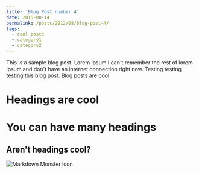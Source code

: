 ```yaml
---
title: 'Blog Post number 4'
date: 2015-08-14
permalink: /posts/2012/08/blog-post-4/
tags:
  - cool posts
  - category1
  - category2
---
```


This is a sample blog post. Lorem ipsum I can't remember the rest of lorem ipsum and don't have an internet connection right now. Testing testing testing this blog post. Blog posts are cool.

Headings are cool
======

You can have many headings
======

Aren't headings cool?
------

<img src="https://www.google.com/search?q=tottenham&tbm=isch&sxsrf=ALeKk02gYNqoOg8d7Of9Z8TVdIVPM5yG9w%3A1623556087798&source=hp&biw=1920&bih=937&ei=93_FYM6ULoH1juMPs928wAM&oq=tott&gs_lcp=CgNpbWcQAxgAMgUIABCxAzIFCAAQsQMyAggAMgIIADICCAAyAggAMgIIADICCAAyAggAMgIIADoECCMQJzoICAAQsQMQgwFQoAxYrxVg3C9oAHAAeACAAakBiAH8BJIBAzAuNJgBAKABAaoBC2d3cy13aXotaW1n&sclient=img#imgrc=sjrdg9CjcuXM_M"
     alt="Markdown Monster icon"
     style="float: left; margin-right: 10px;" />
